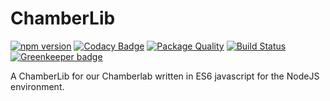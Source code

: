 # ChamberLib

[![npm version](https://badge.fury.io/js/chamberlib.svg)](https://badge.fury.io/js/chamberlib) [![Codacy Badge](https://api.codacy.com/project/badge/Grade/e4a88a440ae84316a210fc82f53ddc8e)](https://www.codacy.com/app/dasantonym/node-chamberlib) [![Package Quality](http://npm.packagequality.com/shield/chamberlib.svg)](http://packagequality.com/#?package=chamberlib) [![Build Status](https://travis-ci.org/Chamberlab/node-chamberlib.svg?branch=master)](https://travis-ci.org/Chamberlab/node-chamberlib) [![Greenkeeper badge](https://badges.greenkeeper.io/Chamberlab/node-chamberlib.svg)](https://greenkeeper.io/) 

A ChamberLib for our Chamberlab written in ES6 javascript for the NodeJS environment.
